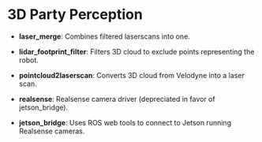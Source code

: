 # 3D Party Perception


* **laser_merge**: Combines filtered laserscans into one.
* **lidar_footprint_filter**: Filters 3D cloud to exclude points representing the robot.
* **pointcloud2laserscan**: Converts 3D cloud from Velodyne into a laser scan.

* **realsense**: Realsense camera driver (depreciated in favor of jetson_bridge).
* **jetson_bridge**: Uses ROS web tools to connect to Jetson running Realsense cameras.
